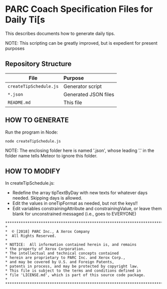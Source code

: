 # PARC Coach Specification Files for Daily Ti[s

This describes documents how to generate daily tips.

NOTE: This scripting can be greatly improved, but is expedient for present purposes

## Repository Structure

|File |Purpose  |
|----|:----|
|`createTipSchedule.js` |Generator script|
|`*.json` |Generated JSON files|
|`README.md` |This file|


## HOW TO GENERATE

Run the program in Node:

```
node createTipSchedule.js
```

NOTE: The enclosing folder here is named '.json', whose leading '.' in the folder name tells Meteor to ignore this folder.


## HOW TO MODIFY

In createTipSchedule.js:
- Redefine the array tipTextByDay with new texts for whatever days needed. Skipping days is allowed.
- Edit the values in oneTipFormat as needed, but not the keys!!
- Edit variables constrainingAttribute and constrainingValue, or leave them blank for unconstrained messaged (i.e., goes to EVERYONE)

```
*************************************************************************
*
*  © [2018] PARC Inc., A Xerox Company
*  All Rights Reserved.
*
* NOTICE:  All information contained herein is, and remains
* the property of Xerox Corporation.
* The intellectual and technical concepts contained
* herein are proprietary to PARC Inc. and Xerox Corp.,
* and may be covered by U.S. and Foreign Patents,
* patents in process, and may be protected by copyright law.
* This file is subject to the terms and conditions defined in
* file 'LICENSE.md', which is part of this source code package.
*
**************************************************************************/
```